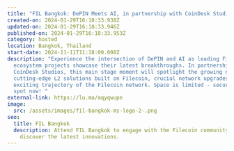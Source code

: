 ```yaml
---
title: "FIL Bangkok: DePIN Meets AI, in partnership with CoinDesk Studios"
created-on: 2024-01-29T16:18:33.938Z
updated-on: 2024-01-29T16:18:33.946Z
published-on: 2024-01-29T16:18:33.953Z
category: hosted
location: Bangkok, Thailand
start-date: 2024-11-11T11:18:00.000Z
description: "Experience the intersection of DePIN and AI as leading Filecoin
  ecosystem projects showcase their latest breakthroughs. In partnership with
  CoinDesk Studios, this main stage moment will spotlight the growing number of
  cutting-edge L2 solutions built on Filecoin, crucial network upgrades, and the
  exciting trajectory of the Filecoin network. Space is limited - secure your
  spot now! "
external-link: https://lu.ma/aqyqwupe
image:
  src: /assets/images/fil-bangkok-ms-logo-2-.png
seo:
  title: FIL Bangkok
  description: Attend FIL Bangkok to engage with the Filecoin community and
    discover the latest innovations.
---
```

